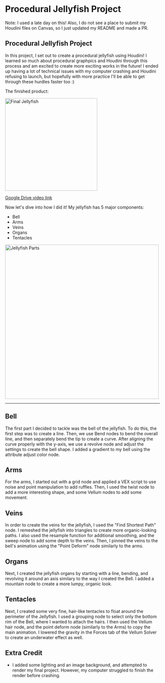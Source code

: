 # Procedural Jellyfish Project

Note: I used a late day on this! Also, I do not see a place to submit my Houdini files on Canvas, so I just updated my README and made a PR.

## Procedural Jellyfish Project
In this project, I set out to create a procedural jellyfish using Houdini! I learned so much about procedural graphpics and Houdini through this process and am excited to create more exciting works in the future! I ended up having a lot of technical issues with my computer crashing and Houdini refusing to launch, but hopefully with more practice I'll be able to get through these hurdles faster too :)

The finished product:

<img width="300" alt="Final Jellyfish" src="/assets/Final.mp4">

[Google Drive video link](https://drive.google.com/file/d/1hY8OcFfnATgumvt7NZdxIK_choXAFDTW/view?usp=drive_link)

Now let's dive into how I did it!
My jellyfish has 5 major components:
- Bell
- Arms
- Veins
- Organs
- Tentacles

<img height="500" alt="Jellyfish Parts" src="/assets/JellyfishParts.png">

---

## Bell
The first part I decided to tackle was the bell of the jellyfish. To do this, the first step was to create a line. Then, we use Bend nodes to bend the overall line, and then separately bend the tip to create a curve. After aligning the curve properly with the y-axis, we use a revolve node and adjust the settings to create the bell shape. I added a gradient to my bell using the attribute adjust color node.

## Arms
For the arms, I started out with a grid node and applied a VEX script to use noise and point manipulation to add ruffles. Then, I used the twist node to add a more interesting shape, and some Vellum nodes to add some movement.

## Veins
In order to create the veins for the jellyfish, I used the "Find Shortest Path" node.
I remeshed the jellyfish into triangles to create more organic-looking paths. I also used the resample function for additional smoothing, and the sweep node to add some depth to the veins. Then, I pinned the veins to the bell's animation using the "Point Deform" node similarly to the arms.

## Organs
Next, I created the jellyfish organs by starting with a line, bending, and revolving it around an axis similary to the way I created the Bell. I added a mountain node to create a more lumpy, organic look.


## Tentacles
Next, I created some very fine, hair-like tentacles to float around the perimeter of the Jellyfish. I used a grouping node to select only the bottom rim of the Bell, where I wanted to attach the hairs. I then used the Vellum hair node, and the point deform node (similarly to the Arms) to copy the main animation. I lowered the gravity in the Forces tab of the Vellum Solver to create an underwater effect as well.

## Extra Credit
- I added some lighting and an image background, and attempted to render my final project. However, my computer struggled to finish the render before crashing.